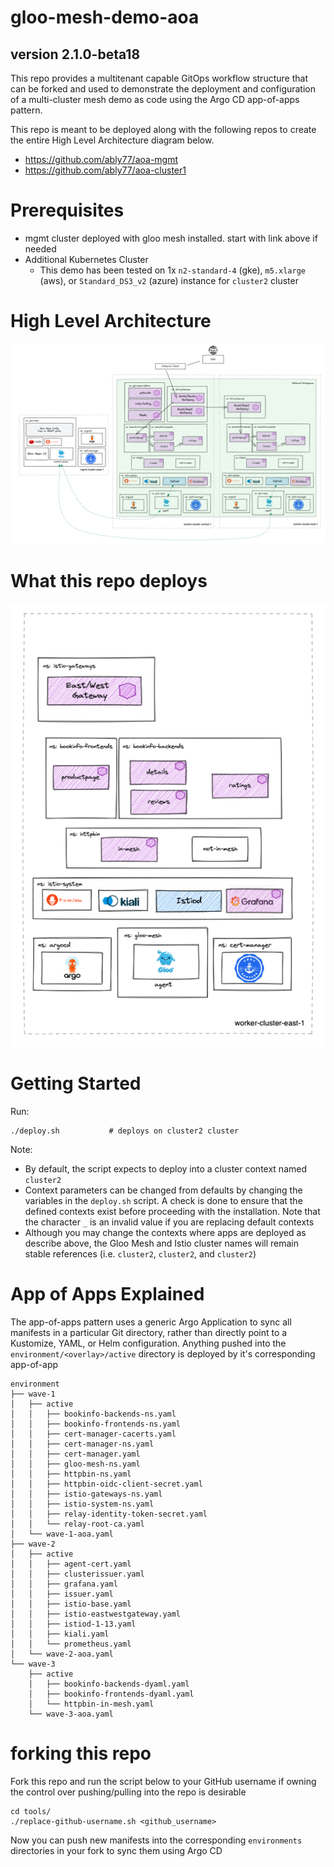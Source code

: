 # gloo-mesh-demo-aoa

## version 2.1.0-beta18
This repo provides a multitenant capable GitOps workflow structure that can be forked and used to demonstrate the deployment and configuration of a multi-cluster mesh demo as code using the Argo CD app-of-apps pattern.

This repo is meant to be deployed along with the following repos to create the entire High Level Architecture diagram below.
- https://github.com/ably77/aoa-mgmt
- https://github.com/ably77/aoa-cluster1

# Prerequisites 
- mgmt cluster deployed with gloo mesh installed. start with link above if needed
- Additional Kubernetes Cluster
    - This demo has been tested on 1x `n2-standard-4` (gke), `m5.xlarge` (aws), or `Standard_DS3_v2` (azure) instance for `cluster2` cluster


# High Level Architecture
![High Level Architecture](images/aoa-fulla.png)

# What this repo deploys
![cluster2 components](images/aoa-cluster2.png)

# Getting Started
Run:
```
./deploy.sh           # deploys on cluster2 cluster
```

Note:
- By default, the script expects to deploy into a cluster context named `cluster2`
- Context parameters can be changed from defaults by changing the variables in the `deploy.sh` script. A check is done to ensure that the defined contexts exist before proceeding with the installation. Note that the character `_` is an invalid value if you are replacing default contexts
- Although you may change the contexts where apps are deployed as describe above, the Gloo Mesh and Istio cluster names will remain stable references (i.e. `cluster2`, `cluster2`, and `cluster2`)

# App of Apps Explained
The app-of-apps pattern uses a generic Argo Application to sync all manifests in a particular Git directory, rather than directly point to a Kustomize, YAML, or Helm configuration. Anything pushed into the `environment/<overlay>/active` directory is deployed by it's corresponding app-of-app
```
environment
├── wave-1
│   ├── active
│   │   ├── bookinfo-backends-ns.yaml
│   │   ├── bookinfo-frontends-ns.yaml
│   │   ├── cert-manager-cacerts.yaml
│   │   ├── cert-manager-ns.yaml
│   │   ├── cert-manager.yaml
│   │   ├── gloo-mesh-ns.yaml
│   │   ├── httpbin-ns.yaml
│   │   ├── httpbin-oidc-client-secret.yaml
│   │   ├── istio-gateways-ns.yaml
│   │   ├── istio-system-ns.yaml
│   │   ├── relay-identity-token-secret.yaml
│   │   └── relay-root-ca.yaml
│   └── wave-1-aoa.yaml
├── wave-2
│   ├── active
│   │   ├── agent-cert.yaml
│   │   ├── clusterissuer.yaml
│   │   ├── grafana.yaml
│   │   ├── issuer.yaml
│   │   ├── istio-base.yaml
│   │   ├── istio-eastwestgateway.yaml
│   │   ├── istiod-1-13.yaml
│   │   ├── kiali.yaml
│   │   └── prometheus.yaml
│   └── wave-2-aoa.yaml
└── wave-3
    ├── active
    │   ├── bookinfo-backends-dyaml.yaml
    │   ├── bookinfo-frontends-dyaml.yaml
    │   └── httpbin-in-mesh.yaml
    └── wave-3-aoa.yaml
```

# forking this repo
Fork this repo and run the script below to your GitHub username if owning the control over pushing/pulling into the repo is desirable
```
cd tools/
./replace-github-username.sh <github_username>
```
Now you can push new manifests into the corresponding `environments` directories in your fork to sync them using Argo CD
